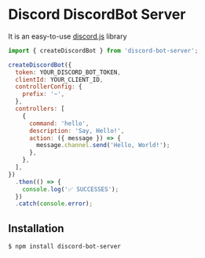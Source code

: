 # Discord DiscordBot Server

It is an easy-to-use [discord.js](https://www.npmjs.com/package/discord.js) library

```javascript
import { createDiscordBot } from 'discord-bot-server';

createDiscordBot({
  token: YOUR_DISCORD_BOT_TOKEN,
  clientId: YOUR_CLIENT_ID,
  controllerConfig: {
    prefix: '~',
  },
  controllers: [
    {
      command: 'hello',
      description: 'Say, Hello!',
      action: ({ message }) => {
        message.channel.send('Hello, World!');
      },
    },
  ],
})
  .then(() => {
    console.log('✅ SUCCESSES');
  })
  .catch(console.error);
```

## Installation

```bash
$ npm install discord-bot-server
```

